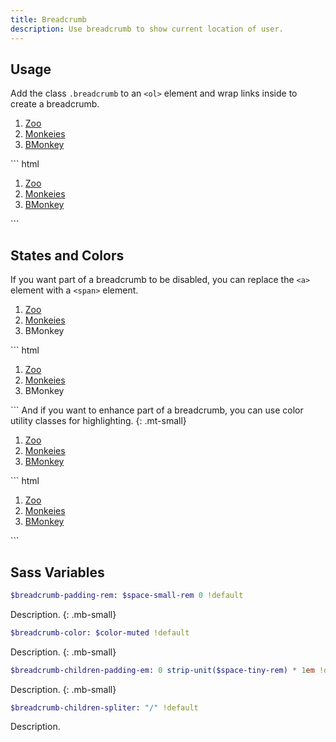 ```yaml
---
title: Breadcrumb
description: Use breadcrumb to show current location of user.
---
```



## Usage
Add the class `.breadcrumb` to an `<ol>` element and wrap links inside to create a breadcrumb.
<ol class="breadcrumb">
  <li><a href="#" data-turbolinks="false">Zoo</a></li>
  <li><a href="#" data-turbolinks="false">Monkeies</a></li>
  <li><a href="#" data-turbolinks="false">BMonkey</a></li>
</ol>
``` html
<ol class="breadcrumb">
  <li><a href="#">Zoo</a></li>
  <li><a href="#">Monkeies</a></li>
  <li><a href="#">BMonkey</a></li>
</ol>
```


## States and Colors
If you want part of a breadcrumb to be disabled, you can replace the `<a>` element with a `<span>` element.
<ol class="breadcrumb">
  <li><a href="#" data-turbolinks="false">Zoo</a></li>
  <li><a href="#" data-turbolinks="false">Monkeies</a></li>
  <li><span>BMonkey</span></li>
</ol>
``` html
<ol class="breadcrumb">
  <li><a href="#">Zoo</a></li>
  <li><a href="#">Monkeies</a></li>
  <li><span>BMonkey</span></li>
</ol>
```
And if you want to enhance part of a breadcrumb, you can use color utility classes for highlighting.
{: .mt-small}

<ol class="breadcrumb">
  <li><a href="#" data-turbolinks="false">Zoo</a></li>
  <li><a href="#" data-turbolinks="false">Monkeies</a></li>
  <li><a class="c-primary" href="#" data-turbolinks="false">BMonkey</a></li>
</ol>
``` html
<ol class="breadcrumb">
  <li><a href="#">Zoo</a></li>
  <li><a href="#">Monkeies</a></li>
  <li><a class="c-primary" href="#">BMonkey</a></li>
</ol>
```


## Sass Variables
``` sass
$breadcrumb-padding-rem: $space-small-rem 0 !default
```
Description.
{: .mb-small}

``` sass
$breadcrumb-color: $color-muted !default
```
Description.
{: .mb-small}

``` sass
$breadcrumb-children-padding-em: 0 strip-unit($space-tiny-rem) * 1em !default
```
Description.
{: .mb-small}

``` sass
$breadcrumb-children-spliter: "/" !default
```
Description.